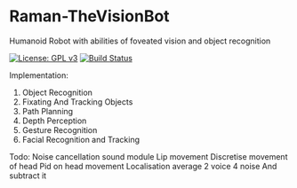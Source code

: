 # Raman-TheVisionBot
Humanoid Robot with abilities of foveated vision and object recognition

[![License: GPL v3](https://img.shields.io/badge/License-GPL%20v3-blue.svg)](http://www.gnu.org/licenses/gpl-3.0)
[![Build Status](https://travis-ci.com/RCIITG/Raman-TheVisionBot.svg?branch=master)](https://travis-ci.com/RCIITG/Raman-TheVisionBot)

Implementation:
1) Object Recognition
2) Fixating And Tracking Objects
3) Path Planning
4) Depth Perception
5) Gesture Recognition
6) Facial Recognition and Tracking


Todo:
Noise cancellation sound module
Lip movement
Discretise movement of head
Pid on head movement
Localisation average
2 voice 4 noise
And subtract it

